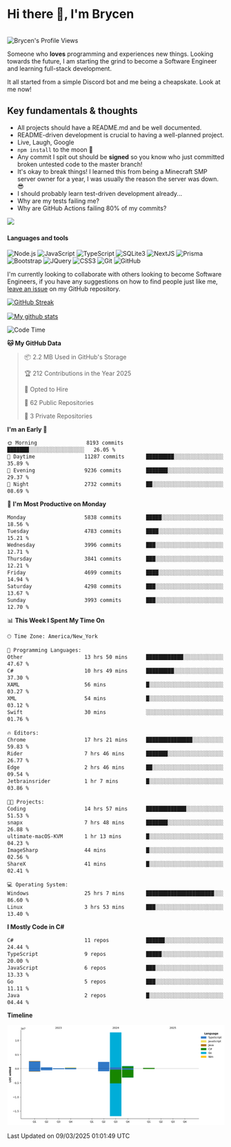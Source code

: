 # Hi there 👋, I'm Brycen

<br>
<img src="https://komarev.com/ghpvc/?username=BrycensRanch" alt="Brycen's Profile Views" />

Someone who **loves** programming and experiences new things. Looking towards the future, I am starting the grind to become a Software Engineer and learning full-stack development.

It all started from a simple Discord bot and me being a cheapskate. Look at me now!

## Key fundamentals & thoughts

- All projects should have a README.md and be well documented.
- README-driven development is crucial to having a well-planned project.
- Live, Laugh, Google
- `npm install` to the moon 🚀
- Any commit I spit out should be **signed** so you know who just committed broken untested code to the master branch!
- It's okay to break things! I learned this from being a Minecraft SMP server owner for a year, I was usually the reason the server was down. 😎
- I should probably learn test-driven development already...
- Why are my tests failing me?
- Why are GitHub Actions failing 80% of my commits? 

<img src="https://res.cloudinary.com/practicaldev/image/fetch/s--OoBLh7-Q--/c_limit%2Cf_auto%2Cfl_progressive%2Cq_auto%2Cw_880/https://cdn-images-1.medium.com/max/1614/1%2A8BlqJ8lNVZzuRjAg1mZ50w.png" height="400"/>

<h4>Languages and tools</h4>
<p>
  <img src="https://img.shields.io/badge/node.js%20-%2343853D.svg?&style=for-the-badge&logo=node.js&logoColor=white" alt="Node.js" />
  <img src="https://img.shields.io/badge/javascript%20-%23323330.svg?&style=for-the-badge&logo=javascript&logoColor=%23F7DF1E" alt="JavaScript" />
  <img src="https://img.shields.io/badge/typescript%20-%23323330.svg?&style=for-the-badge&logo=typescript&logoColor=#3467eb" alt="TypeScript" />
  <img src="https://img.shields.io/badge/sqlite3%20-%23323330.svg?&style=for-the-badge&logo=sqlite&logoColor=#3467eb" alt="SQLite3" />
  <img src="https://img.shields.io/badge/Next.JS%20-%23323330.svg?&style=for-the-badge&logo=next.js&logoColor=#3467eb" alt="NextJS" />
  <img src="https://img.shields.io/badge/Prisma%20-%23323330.svg?&style=for-the-badge&logo=prisma&logoColor=#3467eb" alt="Prisma" />
  <img src="https://img.shields.io/badge/bootstrap%20-%23323330.svg?&style=for-the-badge&logo=bootstrap" alt="Bootstrap" />
  <img src="https://img.shields.io/badge/jquery%20-%23323330.svg?&style=for-the-badge&logo=jquery" alt="JQuery" />
  <img src="https://img.shields.io/badge/css3%20-%23323330.svg?&style=for-the-badge&logo=css3" alt="CSS3" />
  <img src="https://img.shields.io/badge/git%20-%23323330.svg?&style=for-the-badge&logo=git" alt="Git" />
  <img src="https://img.shields.io/badge/github%20-%23323330.svg?&style=for-the-badge&logo=github" alt="GitHub" />
</p>

 I'm currently looking to collaborate with others looking to become Software Engineers, if you have any suggestions on how to find people just like me, [leave an issue](https://github.com/BrycensRanch/BrycensRanch/issues/new) on my GitHub repository.
 
 <p><a href="https://git.io/streak-stats"><img src=https://github-readme-streak-stats-eight.vercel.app?refreshcache12&user=BrycensRanch&amp;theme=dark&amp;hide_border=true&fire=EB5454&amp;ring=0CEB19" alt="GitHub Streak"></a></p>

<a href="https://github.com/anuraghazra/github-readme-stats">
  <img align="center" src="https://github-readme-stats.anuraghazra1.vercel.app/api?username=BrycensRanch&show_icons=true&line_height=27&include_all_commits=true" alt="My github stats" />
</a>

<!--START_SECTION:waka-->
![Code Time](http://img.shields.io/badge/Code%20Time-1%2C682%20hrs%203%20mins-blue)

**🐱 My GitHub Data** 

> 📦 2.2 MB Used in GitHub's Storage 
 > 
> 🏆 212 Contributions in the Year 2025
 > 
> 💼 Opted to Hire
 > 
> 📜 62 Public Repositories 
 > 
> 🔑 3 Private Repositories 
 > 
**I'm an Early 🐤** 

```text
🌞 Morning                8193 commits        ███████░░░░░░░░░░░░░░░░░░   26.05 % 
🌆 Daytime                11287 commits       █████████░░░░░░░░░░░░░░░░   35.89 % 
🌃 Evening                9236 commits        ███████░░░░░░░░░░░░░░░░░░   29.37 % 
🌙 Night                  2732 commits        ██░░░░░░░░░░░░░░░░░░░░░░░   08.69 % 
```
📅 **I'm Most Productive on Monday** 

```text
Monday                   5838 commits        █████░░░░░░░░░░░░░░░░░░░░   18.56 % 
Tuesday                  4783 commits        ████░░░░░░░░░░░░░░░░░░░░░   15.21 % 
Wednesday                3996 commits        ███░░░░░░░░░░░░░░░░░░░░░░   12.71 % 
Thursday                 3841 commits        ███░░░░░░░░░░░░░░░░░░░░░░   12.21 % 
Friday                   4699 commits        ████░░░░░░░░░░░░░░░░░░░░░   14.94 % 
Saturday                 4298 commits        ███░░░░░░░░░░░░░░░░░░░░░░   13.67 % 
Sunday                   3993 commits        ███░░░░░░░░░░░░░░░░░░░░░░   12.70 % 
```


📊 **This Week I Spent My Time On** 

```text
🕑︎ Time Zone: America/New_York

💬 Programming Languages: 
Other                    13 hrs 50 mins      ████████████░░░░░░░░░░░░░   47.67 % 
C#                       10 hrs 49 mins      █████████░░░░░░░░░░░░░░░░   37.30 % 
XAML                     56 mins             █░░░░░░░░░░░░░░░░░░░░░░░░   03.27 % 
XML                      54 mins             █░░░░░░░░░░░░░░░░░░░░░░░░   03.12 % 
Swift                    30 mins             ░░░░░░░░░░░░░░░░░░░░░░░░░   01.76 % 

🔥 Editors: 
Chrome                   17 hrs 21 mins      ███████████████░░░░░░░░░░   59.83 % 
Rider                    7 hrs 46 mins       ███████░░░░░░░░░░░░░░░░░░   26.77 % 
Edge                     2 hrs 46 mins       ██░░░░░░░░░░░░░░░░░░░░░░░   09.54 % 
Jetbrainsrider           1 hr 7 mins         █░░░░░░░░░░░░░░░░░░░░░░░░   03.86 % 

🐱‍💻 Projects: 
Coding                   14 hrs 57 mins      █████████████░░░░░░░░░░░░   51.53 % 
snapx                    7 hrs 48 mins       ███████░░░░░░░░░░░░░░░░░░   26.88 % 
ultimate-macOS-KVM       1 hr 13 mins        █░░░░░░░░░░░░░░░░░░░░░░░░   04.23 % 
ImageSharp               44 mins             █░░░░░░░░░░░░░░░░░░░░░░░░   02.56 % 
ShareX                   41 mins             █░░░░░░░░░░░░░░░░░░░░░░░░   02.41 % 

💻 Operating System: 
Windows                  25 hrs 7 mins       ██████████████████████░░░   86.60 % 
Linux                    3 hrs 53 mins       ███░░░░░░░░░░░░░░░░░░░░░░   13.40 % 
```

**I Mostly Code in C#** 

```text
C#                       11 repos            ██████░░░░░░░░░░░░░░░░░░░   24.44 % 
TypeScript               9 repos             █████░░░░░░░░░░░░░░░░░░░░   20.00 % 
JavaScript               6 repos             ███░░░░░░░░░░░░░░░░░░░░░░   13.33 % 
Go                       5 repos             ███░░░░░░░░░░░░░░░░░░░░░░   11.11 % 
Java                     2 repos             █░░░░░░░░░░░░░░░░░░░░░░░░   04.44 % 
```



**Timeline**

![Lines of Code chart](https://raw.githubusercontent.com/BrycensRanch/BrycensRanch/main/assets/bar_graph.png)


 Last Updated on 09/03/2025 01:01:49 UTC
<!--END_SECTION:waka-->

<!--
**BrycensRanch/BrycensRanch** is a ✨ _special_ ✨ repository because its `README.md` (this file) appears on your GitHub profile.

Here are some ideas to get you started:

- 🔭 I’m currently working on ...
- 🌱 I’m currently learning ...
- 👯 I’m looking to collaborate on ...
- 🤔 I’m looking for help with ...
- 💬 Ask me about ...
- 📫 How to reach me: ...
- 😄 Pronouns: ...
- ⚡ Fun fact: ...
-->
